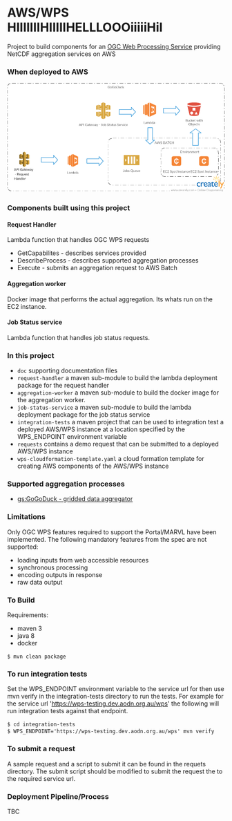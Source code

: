 AWS/WPS HIIIIIIIHIIIIIHELLLOOOiiiiiHiI
=======

Project to build components for an [OGC Web Processing Service](http://www.opengeospatial.org/standards/wps) providing NetCDF aggregation services on AWS   

### When deployed to AWS

![Overview](doc/Overview.png)

### Components built using this project

#### Request Handler

Lambda function that handles OGC WPS requests
  - GetCapabilites - describes services provided
  - DescribeProcess - describes supported aggregation processes
  - Execute - submits an aggregation request to AWS Batch

#### Aggregation worker

Docker image that performs the actual aggregation.  Its whats run on the EC2 instance.

#### Job Status service

Lambda function that handles job status requests.
 
### In this project

- ```doc``` supporting documentation files
- ```request-handler```  a maven sub-module to build the lambda deployment package for the request handler
- ```aggregation-worker``` a maven sub-module to build the docker image for the aggregation worker.
- ```job-status-service``` a maven sub-module to build the lambda deployment package for the job status service
- ```integration-tests``` a maven project that can be used to integration test a deployed AWS/WPS instance at a 
location specified by the WPS_ENDPOINT environment variable    
- ```requests``` contains a demo request that can be submitted to a deployed AWS/WPS instance
- ```wps-cloudformation-template.yaml``` a cloud formation template for creating AWS components of the AWS/WPS instance

### Supported aggregation processes

 * [gs:GoGoDuck - gridded data aggregator](doc/GoGoDuck.md)
 
### Limitations

Only OGC WPS features required to support the Portal/MARVL have been implemented. 
The following mandatory features from the spec are not supported:

 - loading inputs from web accessible resources
 - synchronous processing
 - encoding outputs in response
 - raw data output
 
### To Build

Requirements:
 
  * maven 3
  * java 8
  * docker

```
$ mvn clean package
```

### To run integration tests

Set the WPS_ENDPOINT environment variable to the service url for then use mvn verify in the integration-tests directory
to run the tests.  For example for the service url 'https://wps-testing.dev.aodn.org.au/wps' the following will 
run integration tests against that endpoint.

```
$ cd integration-tests
$ WPS_ENDPOINT='https://wps-testing.dev.aodn.org.au/wps' mvn verify
```
### To submit a request

A sample request and a script to submit it can be found in the requets directory.   The submit script should be modified
 to submit the request the to the required service url. 

    
### Deployment Pipeline/Process

TBC

